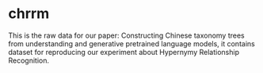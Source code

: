# chrrm
This is the raw data for our paper: Constructing Chinese taxonomy trees from understanding and generative pretrained language models, it contains dataset for reproducing our experiment about Hypernymy Relationship Recognition. 